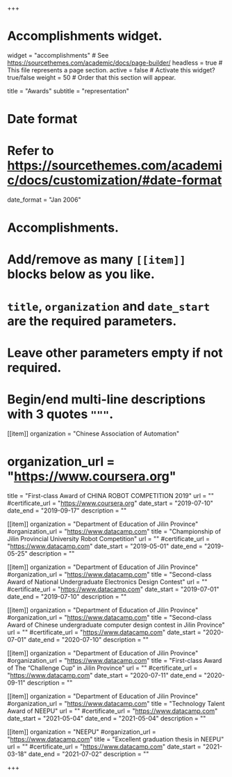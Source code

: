 +++
# Accomplishments widget.
widget = "accomplishments"  # See https://sourcethemes.com/academic/docs/page-builder/
headless = true  # This file represents a page section.
active = false  # Activate this widget? true/false
weight = 50  # Order that this section will appear.

title = "Awards"
subtitle = "representation"

# Date format
#   Refer to https://sourcethemes.com/academic/docs/customization/#date-format
date_format = "Jan 2006"

# Accomplishments.
#   Add/remove as many `[[item]]` blocks below as you like.
#   `title`, `organization` and `date_start` are the required parameters.
#   Leave other parameters empty if not required.
#   Begin/end multi-line descriptions with 3 quotes `"""`.

[[item]]
  organization = "Chinese Association of Automation"
  # organization_url = "https://www.coursera.org"
  title = "First-class Award of CHINA ROBOT COMPETITION 2019"
  url = ""
  #certificate_url = "https://www.coursera.org"
  date_start = "2019-07-10"
  date_end = "2019-09-17"
  description = ""
  
[[item]]
  organization = "Department of Education of Jilin Province"
  #organization_url = "https://www.datacamp.com"
  title = "Championship of Jilin Provincial University Robot Competition"
  url = ""
  #certificate_url = "https://www.datacamp.com"
  date_start = "2019-05-01"
  date_end = "2019-05-25"
  description = ""

[[item]]
  organization = "Department of Education of Jilin Province"
  #organization_url = "https://www.datacamp.com"
  title = "Second-class Award of National Undergraduate Electronics Design Contest"
  url = ""
  #certificate_url = "https://www.datacamp.com"
  date_start = "2019-07-01"
  date_end = "2019-07-10"
  description = ""
 
 [[item]]
  organization = "Department of Education of Jilin Province"
  #organization_url = "https://www.datacamp.com"
  title = "Second-class Award of Chinese undergraduate computer design contest in Jilin Province"
  url = ""
  #certificate_url = "https://www.datacamp.com"
  date_start = "2020-07-01"
  date_end = "2020-07-10"
  description = ""
  
  [[item]]
  organization = "Department of Education of Jilin Province"
  #organization_url = "https://www.datacamp.com"
  title = "First-class Award of The “Challenge Cup” in Jilin Province"
  url = ""
  #certificate_url = "https://www.datacamp.com"
  date_start = "2020-07-11"
  date_end = "2020-09-11"
  description = ""
  
  [[item]]
  organization = "Department of Education of Jilin Province"
  #organization_url = "https://www.datacamp.com"
  title = "Technology Talent Award of NEEPU"
  url = ""
  #certificate_url = "https://www.datacamp.com"
  date_start = "2021-05-04"
  date_end = "2021-05-04"
  description = ""
  
  [[item]]
  organization = "NEEPU"
  #organization_url = "https://www.datacamp.com"
  title = "Excellent graduation thesis in NEEPU"
  url = ""
  #certificate_url = "https://www.datacamp.com"
  date_start = "2021-03-18"
  date_end = "2021-07-02"
  description = ""
  
+++
